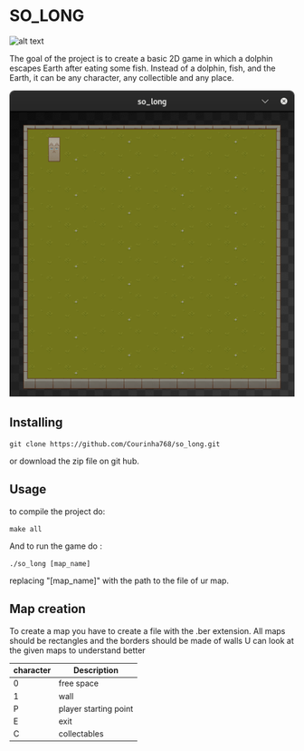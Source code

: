 # SO_LONG
![alt text](https://img.shields.io/aur/last-modified/google-chrome?color=14141414134&style=for-the-badge)

The goal of the project is to create a basic 2D game in which a dolphin escapes Earth after eating some fish. Instead of a dolphin, fish, and the Earth, it can be any character, any collectible and any place.

![alt text](https://github.com/Courinha768/so_long/blob/master/so_long.png?raw=true)

## Installing

```
git clone https://github.com/Courinha768/so_long.git
```
or download the zip file on git hub.

## Usage

to compile the project do:
```
make all
```
And to run the game do :
```
./so_long [map_name]
```
replacing "[map_name]" with the path to the file of ur map.

## Map creation

To create a map you have to create a file with the .ber extension.
All maps should be rectangles and the borders should be made of walls
U can look at the given maps to understand better

| character | Description                                     |
| --------- | -----------------------------------------------|
| 0         | free space |
| 1         | wall |
| P         | player starting point |
| E         | exit |
| C         | collectables |